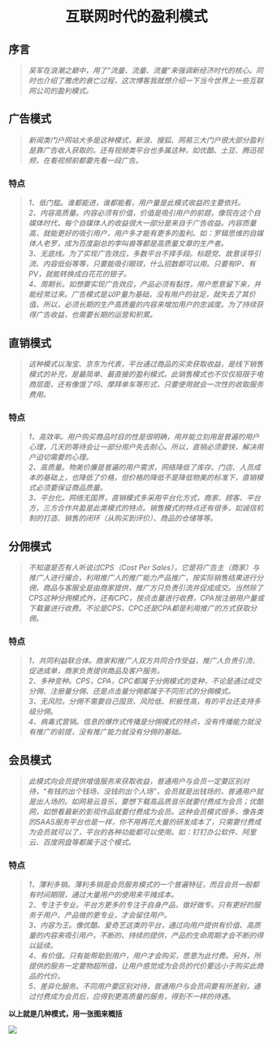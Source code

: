 # <center>互联网时代的盈利模式 </center> 

## 序言 
> *吴军在浪潮之巅中，用了“流量、流量、流量”来强调新经济时代的核心。同时也介绍了雅虎的衰亡过程，这次博客我就想介绍一下当今世界上一些互联网公司的盈利模式。*

## 广告模式
> *新闻类门户网站大多是这种模式，新浪、搜狐、网易三大门户很大部分盈利是靠广告收入获取的。还有视频类平台也多属这种，如优酷、土豆、腾迅视频，在看视频前都要先看一段广告。*
### 特点
> *1、低门槛。谁都能进，谁都能看，用户量是此模式收益的主要依托。*    
> *2、内容高质量。内容必须有价值，价值是吸引用户的前题，像现在这个自媒体时代，每个自媒体人的收益很大一部分是来自于广告收益。内容质量高，就能更好的吸引用户，用户多才能有更多的盈利。如：罗辑思维的自媒体人老罗，成为百度副总的李叫兽等都是高质量文章的生产者。*   
> *3、无底线。为了实现广告效应，多数平台不择手段。标题党、故意误导引流、内容低俗等等，只要能吸引眼球，什么招数都可以用。只要有IP、有PV，就能转换成白花花的银子。*     
> *4、周期长。如想要实现广告效应，产品必须有黏性，用户愿意留下来，并能经常过来。广告模式是以IP量为基础，没有用户的驻足，就失去了其价值。所以，必须长期的生产高质量的内容来增加用户的忠诚度。为了持续获得广告收益，也需要长期的运营和积累。* 

## 直销模式
> *这种模式以淘宝、京东为代表，平台通过商品的买卖获取收益，是线下销售模式的补充，是最简单、最直接的盈利模式。此销售模式也不仅仅局限于电商层面，还有像饿了吗、摩拜单车等形式，只要使用就会一次性的收取服务费用。*
### 特点
> *1、高效率。用户购买商品时目的性是很明确，用并能立刻用是普遍的用户心理，几天的等待会让一部分用户失去耐心。所以，直销必须要快，解决用户迫切需要的心理。*        
> *2、高质量。物美价廉是普遍的用户需求，网络降低了库存、门店、人员成本的基础上，也降低了价格，但价格的降低不是降低物美的标准下，直销模式必须要保证商品质量。*     
> *3、平台化。网络无国界，直销模式多采用平台化方式，商家、顾客、平台方，三方合作共盈是此类模式的特点。销售模式的特点还有很多，如诚信机制的打造、销售的闭环（从购买到评价）、商品的仓储等等。*

## 分佣模式
> *不知道是否有人听说过CPS（Cost Per Sales），它是将广告主（商家）与推广人进行撮合，利用推广人的推广能力产品推广，按实际销售结果进行分佣，商品与客服全是由商家提供，推广方只负责引流并促成成交。当然除了CPS这种分佣模式外，还有CPC，按点击量进行收费，CPA按注册用户量或下载量进行收费。不论是CPS、CPC还是CPA都是利用推广的方式获取分佣。*
### 特点
> *1、共同利益联合体。商家和推广人双方共同合作受益，推广人负责引流、促进成单，商家负责提供商品及客户服务。*       
> *2、多种变种。CPS，CPA，CPC都属于分佣模式的变种，不论是通过成交分佣、注册量分佣、还是点击量分佣都属于不同形式的分佣模式。*      
> *3、无风险。分佣不需要自己囤货、风险低、积极性高，有的平台还支持多级分佣。*         
> *4、病毒式营销。信息的爆炸式传播是分佣模式的特点，没有传播能力就没有推广的前提，没有推广能力就没有分佣的基础。*     

## 会员模式
>*此模式向会员提供增值服务来获取收益，普通用户与会员一定要区别对待，“有钱的出个钱场，没钱的出个人场”，会员就是出钱场的，普通用户就是出人场的。如网易云音乐，要想下载高品质音乐就要付费成为会员；优酷网，如想看最新的影视作品就要付费成为会员。这种会员模式很多，像各类的SAAS服务平台也是一样，你不用再花大量的研发成本了，只需要付费成为会员就可以了，平台的各种功能都可以使用。如：钉钉办公软件、阿里云、百度网盘等都属于这个模式。*
### 特点
> *1、薄利多销。薄利多销是会员服务模式的一个普遍特征，而且会员一般都有时间期限，通过大量用户的使用来平摊成本。*     
> *2、专注于专业。平台方更多的专注于自身产品，做好做专。只有更好的服务于用户、产品做的更专业，才会留住用户。*       
> *3、内容为王。像优酷、爱奇艺这类的平台，通过向用户提供有价值、高质量的内容来吸引用户，不断的、持续的提供，产品的生命周期才会不断的得以延续。*         
> *4、有价值。只有能帮助到用户，用户才会购买，愿意为此付费。另外，所提供的服务一定要物超所值，让用户感觉成为会员的代价要远小于购买此商品的代价。*           
> *5、差异化服务。不同用户要区别对待，普通用户与会员间要有所差别，通过付费成为会员后，应得到更高质量的服务，得到不一样的待遇。*

**以上就是几种模式，用一张图来概括**

![](https://pic3.zhimg.com/80/0dbcbed74ad6fb4a23ffc7f262bc715e_hd.jpg)